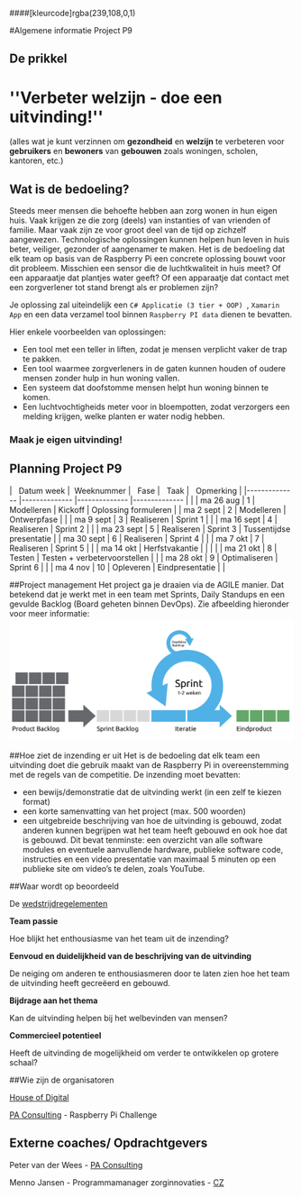 ####[kleurcode]rgba(239,108,0,1)

#Algemene informatie Project P9

## De prikkel
<H1>''Verbeter welzijn - doe een uitvinding!''</H1>

(alles wat je kunt verzinnen om **gezondheid** en **welzijn** te verbeteren voor **gebruikers** en **bewoners** van **gebouwen** zoals woningen, scholen, kantoren, etc.)

## Wat is de bedoeling?
Steeds meer mensen die behoefte hebben aan zorg wonen in hun eigen huis. Vaak krijgen ze die zorg (deels) van instanties of van vrienden of familie. Maar vaak zijn ze voor groot deel van de tijd op zichzelf aangewezen. Technologische oplossingen kunnen helpen hun leven in huis beter, veiliger, gezonder of aangenamer te maken. Het is de bedoeling dat elk team op basis van de Raspberry Pi een concrete oplossing bouwt voor dit probleem. Misschien een sensor die de luchtkwaliteit in huis meet? Of een apparaatje dat plantjes water geeft? Of een apparaatje dat contact met een zorgverlener tot stand brengt als er problemen zijn? 

Je oplossing zal uiteindelijk een ``C# Applicatie (3 tier + OOP) ``, ``Xamarin App`` en een data verzamel tool binnen ``Raspberry PI data`` dienen te bevatten.  

Hier enkele voorbeelden van oplossingen:

* Een tool met een teller in liften, zodat je mensen verplicht vaker de trap te pakken. 
* Een tool waarmee zorgverleners in de gaten kunnen houden of oudere mensen zonder hulp in hun woning vallen.
* Een systeem dat doofstomme mensen helpt hun woning binnen te komen.
* Een luchtvochtigheids meter voor in bloempotten, zodat verzorgers een melding krijgen, welke planten er water nodig hebben.

### Maak je eigen uitvinding!


## Planning Project P9


| &nbsp; Datum week |&nbsp; Weeknummer 		| &nbsp; Fase 			| &nbsp; Taak 			| &nbsp; Opmerking 		|
|--------------		|--------------			|--------------			|--------------			|						|
| ma 26 aug 		| 1 					|	Modelleren 			| Kickoff 				| Oplossing formuleren 	|
| ma 2 sept 		| 2 					|  	Modelleren			| Ontwerpfase		 	| 						|
| ma 9 sept 		| 3 					|  	Realiseren			| Sprint 1				|						|
| ma 16 sept 		| 4 					|  	Realiseren			| Sprint 2				|						|
| ma 23 sept 		| 5 					|  	Realiseren			| Sprint 3				| Tussentijdse presentatie |
| ma 30 sept 		| 6 					|  	Realiseren			| Sprint 4				|						|
| ma 7 okt 			| 7 					|  	Realiseren			| Sprint 5				|						|
| ma 14 okt 		| Herfstvakantie		|  						| 						|						|
| ma 21 okt 		| 8 					|  	Testen			| Testen + verbetervoorstellen				|						|
| ma 28 okt 		| 9 					|  	Optimaliseren		| Sprint 6				|						|
| ma 4 nov	 		| 10 					|  	Opleveren			| Eindpresentatie		|						|


##Project management
Het project ga je draaien via de AGILE manier. Dat betekend dat je werkt met in een team met Sprints, Daily Standups en een gevulde Backlog (Board geheten binnen DevOps). Zie afbeelding hieronder voor meer informatie:
<br>
<img src="https://raw.githubusercontent.com/ictacademiekw1c/opdrachten-repository/master/raspberry/Periode%2009/productie/images/agile_workflow.png">

##Hoe ziet de inzending er uit
Het is de bedoeling dat elk team een uitvinding doet die gebruik maakt van de Raspberry Pi in overeenstemming met de regels van de competitie. De inzending moet bevatten:

* een bewijs/demonstratie dat de uitvinding werkt (in een zelf te kiezen format)
* een korte samenvatting van het project (max. 500 woorden)
* een uitgebreide beschrijving van hoe de uitvinding is gebouwd, zodat anderen kunnen begrijpen wat het team heeft gebouwd en ook hoe dat is gebouwd. Dit bevat tenminste: een overzicht van alle software modules en eventuele aanvullende hardware, publieke software code, instructies en een video presentatie van maximaal 5 minuten op een publieke site om video’s te delen, zoals YouTube.

##Waar wordt op beoordeeld

De [wedstrijdregelementen](https://elo.kw1c.nl/CMS/Studie/811%20ICT-Academie/811%20VakkenInhoud/%5BB.34%20RASP%5DRaspberry%20Pi%20Challenge/25187%20%C2%A0%20Applicatie-%20en%20mediaontwikkelaar/Periode%2009/Productie/01.%20Reader/RPT2018_Raspberry_Pi_Wedstrijdreglement.pdf)



**Team passie**

Hoe blijkt het enthousiasme van het team uit de inzending?

**Eenvoud en duidelijkheid van de beschrijving van de uitvinding**

De neiging om anderen te enthousiasmeren door te laten zien hoe het team de uitvinding heeft gecreëerd en gebouwd.

**Bijdrage aan het thema**

Kan de uitvinding helpen bij het welbevinden van mensen?

**Commercieel potentieel**

Heeft de uitvinding de mogelijkheid om verder te ontwikkelen op grotere schaal?

##Wie zijn de organisatoren

[House of Digital](https://www.rocva.nl/Voor-bedrijven/Samenwerken/Publiek-private-samenwerkingen/House-of-Digital)

[PA Consulting](http://www.paconsulting.com/insights/2018/raspberry-pi-nederland) - Raspberry Pi Challenge

## Externe coaches/ Opdrachtgevers

Peter van der Wees - [PA Consulting](http://www.paconsulting.com)

Menno Jansen - Programmamanager zorginnovaties - [CZ](http://www.cz.nl)